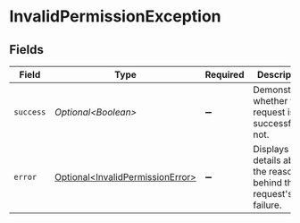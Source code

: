 # InvalidPermissionException


## Fields

| Field                                                                              | Type                                                                               | Required                                                                           | Description                                                                        |
| ---------------------------------------------------------------------------------- | ---------------------------------------------------------------------------------- | ---------------------------------------------------------------------------------- | ---------------------------------------------------------------------------------- |
| `success`                                                                          | *Optional\<Boolean>*                                                               | :heavy_minus_sign:                                                                 | Demonstrates whether the request is successful or not.                             |
| `error`                                                                            | [Optional\<InvalidPermissionError>](../../models/errors/InvalidPermissionError.md) | :heavy_minus_sign:                                                                 | Displays details about the reasons behind the request's failure.                   |